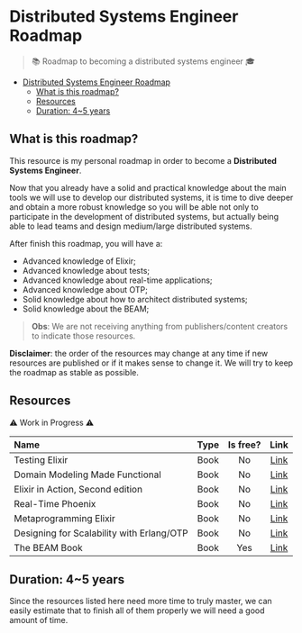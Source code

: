 # Distributed Systems Engineer Roadmap

> 📚 Roadmap to becoming a distributed systems engineer 🎓

- [Distributed Systems Engineer Roadmap](#distributed-systems-engineer-roadmap)
  - [What is this roadmap?](#what-is-this-roadmap)
  - [Resources](#resources)
  - [Duration: 4~5 years](#duration-45-years)

## What is this roadmap?

This resource is my personal roadmap in order to become a **Distributed Systems Engineer**.

Now that you already have a solid and practical knowledge about the main tools we will use to develop our distributed systems, it is time to dive deeper and obtain a more robust knowledge so you will be able not only to participate in the development of distributed systems, but actually being able to lead teams and design medium/large distributed systems.

After finish this roadmap, you will have a:

- Advanced knowledge of Elixir;
- Advanced knowledge about tests;
- Advanced knowledge about real-time applications;
- Advanced knowledge about OTP;
- Solid knowledge about how to architect distributed systems;
- Solid knowledge about the BEAM;

> **Obs**: We are not receiving anything from publishers/content creators to indicate those resources.

**Disclaimer**: the order of the resources may change at any time if new resources are published or if it makes sense to change it. We will try to keep the roadmap as stable as possible.

## Resources

⚠ Work in Progress ⚠

| Name                                      | Type  | Is free? |                                         Link                                          |
| :---------------------------------------- | :---: | :------: | :-----------------------------------------------------------------------------------: |
| Testing Elixir                            | Book  |    No    |                     [Link](https://pragprog.com/titles/lmelixir/)                     |
| Domain Modeling Made Functional           | Book  |    No    |                      [Link](https://pragprog.com/titles/swdddf/)                      |
| Elixir in Action, Second edition          | Book  |    No    |         [Link](https://www.manning.com/books/elixir-in-action-second-edition)         |
| Real-Time Phoenix                         | Book  |    No    |                    [Link](https://pragprog.com/titles/sbsockets/)                     |
| Metaprogramming Elixir                    | Book  |    No    |                     [Link](https://pragprog.com/titles/cmelixir/)                     |
| Designing for Scalability with Erlang/OTP | Book  |    No    | [Link](https://www.oreilly.com/library/view/designing-for-scalability/9781449361556/) |
| The BEAM Book                             | Book  |   Yes    |                     [Link](https://github.com/happi/theBeamBook)                      |

## Duration: 4~5 years

Since the resources listed here need more time to truly master, we can easily estimate that to finish all of them properly we will need a good amount of time.